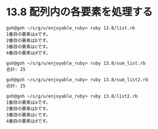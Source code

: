 # 13.8 配列内の各要素を処理する

```
goh@goh ~/s/g/u/enjoyable_ruby> ruby 13.8/list.rb
1番目の要素はaです。
2番目の要素はbです。
3番目の要素はcです。
4番目の要素はdです。
```

```
goh@goh ~/s/g/u/enjoyable_ruby> ruby 13.8/sum_list.rb
合計: 25
```

```
goh@goh ~/s/g/u/enjoyable_ruby> ruby 13.8/sum_list2.rb
合計: 25
```

```
goh@goh ~/s/g/u/enjoyable_ruby> ruby 13.8/list2.rb
1番目の要素はaです。
2番目の要素はbです。
3番目の要素はcです。
4番目の要素はdです。
```

